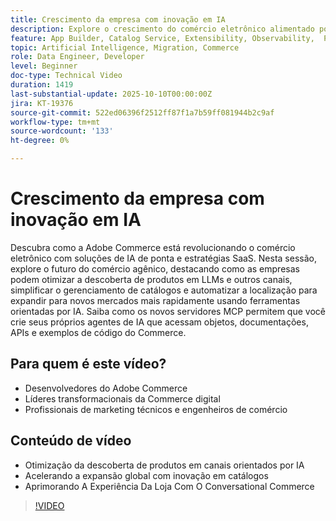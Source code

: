 ```yaml
---
title: Crescimento da empresa com inovação em IA
description: Explore o crescimento do comércio eletrônico alimentado por IA com o Adobe Commerce — aumente a capacidade de descoberta, otimize vitrines e expanda globalmente.
feature: App Builder, Catalog Service, Extensibility, Observability,  Personalization, Reporting, Saas, Storefront
topic: Artificial Intelligence, Migration, Commerce
role: Data Engineer, Developer
level: Beginner
doc-type: Technical Video
duration: 1419
last-substantial-update: 2025-10-10T00:00:00Z
jira: KT-19376
source-git-commit: 522ed06396f2512ff87f1a7b59ff081944b2c9af
workflow-type: tm+mt
source-wordcount: '133'
ht-degree: 0%

---
```



# Crescimento da empresa com inovação em IA

Descubra como a Adobe Commerce está revolucionando o comércio eletrônico com soluções de IA de ponta e estratégias SaaS. Nesta sessão, explore o futuro do comércio agênico, destacando como as empresas podem otimizar a descoberta de produtos em LLMs e outros canais, simplificar o gerenciamento de catálogos e automatizar a localização para expandir para novos mercados mais rapidamente usando ferramentas orientadas por IA. Saiba como os novos servidores MCP permitem que você crie seus próprios agentes de IA que acessam objetos, documentações, APIs e exemplos de código do Commerce.

## Para quem é este vídeo?

* Desenvolvedores do Adobe Commerce
* Líderes transformacionais da Commerce digital
* Profissionais de marketing técnicos e engenheiros de comércio

## Conteúdo de vídeo

* Otimização da descoberta de produtos em canais orientados por IA
* Acelerando a expansão global com inovação em catálogos
* Aprimorando A Experiência Da Loja Com O Conversational Commerce

>[!VIDEO](https://video.tv.adobe.com/v/3475691/?learn=on&enablevpops)

